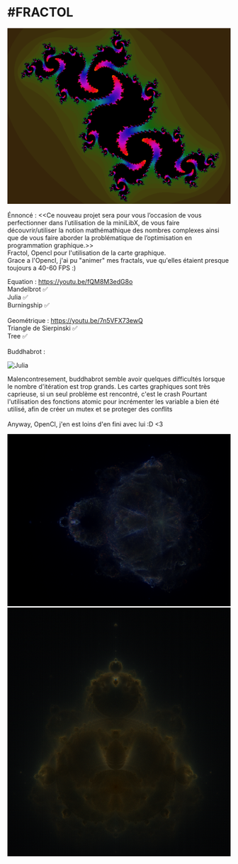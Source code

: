 #FRACTOL
===

![Julia](https://github.com/Jino42/fractol/blob/master/fractol_pres.png)

Énnoncé :
<<Ce nouveau projet sera pour vous l’occasion de vous perfectionner dans l’utilisation
de la miniLibX, de vous faire découvrir/utiliser la notion mathémathique des nombres
complexes ainsi que de vous faire aborder la problématique de l’optimisation en programmation
graphique.>>
<br />
Fractol, Opencl pour l'utilisation de la carte graphique.<br />
Grace a l'Opencl, j'ai pu "animer" mes fractals, vue qu'elles étaient presque toujours a 40-60 FPS :)<br />

Equation : https://youtu.be/fQM8M3edG8o<br />
Mandelbrot ✅<br />
Julia ✅<br />
Burningship ✅<br />
<br />
Geométrique : https://youtu.be/7n5VFX73ewQ<br />
Triangle de Sierpinski ✅<br />
Tree ✅<br />
<br />
Buddhabrot :

![Julia](https://github.com/Jino42/fractol/blob/master/Buddhablanc.png)

Malencontresement, buddhabrot semble avoir quelques difficultés lorsque le nombre d'itération est trop grands.
Les cartes graphiques sont très caprieuse, si un seul problème est rencontré, c'est le crash
Pourtant l'utilisation des fonctions atomic pour incrémenter les variable a bien été utilisé, afin de créer un mutex et se proteger des conflits<br />
<br />
Anyway, OpenCl, j'en est loins d'en fini avec lui :D <3

![Julia](https://github.com/Jino42/fractol/blob/master/Buddhamult.png)
![Julia](https://github.com/Jino42/fractol/blob/master/Buddhabase.png)
